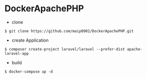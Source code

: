 # DockerApachePHP

- clone
```
$ git clone https://github.com/maip0902/DockerApachePHP.git
```

- create Application

```
$ composer create-project laravel/laravel --prefer-dist apache-laravel-app
```

- build

```
$ docker-compose up -d
```
